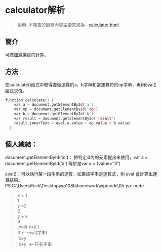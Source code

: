 # calculator解析  
> 說明: 本報告的節錄內容主要來源為--[calculator.html](https://github.com/ccccourse/wp/blob/master/code/05-js/calculator.html)  
## 簡介   
可做加減乘除的計算。  
## 方法  
在calculate()函式中取得要做運算的a、b字串和當運算符的op字串，再用eval()函式求值。  
```c
function calculate() {
    var a = document.getElementById('a')
    var op = document.getElementById('op')
    var b = document.getElementById('b')
    var result = document.getElementById('result')
    result.innerText = eval(a.value + op.value + b.value)
  }
```
## 個人總結：

document.getElementById(‘id’)：
把特定id內的元素提出來使用，var a = document.getElementById('a') 等於是var a = (value="3")

eval()：可以執行某一段字串的運算，如果該字串是運算式，則 eval 會計算出運算結果。  
PS C:\Users\Nick\Desktop\wp108b\homework\wp\code\05-js> node  
> x = 1  
1  
>  y =2  
2  
> y + x  
3  
> eval('x+y')  
3         <--eval(字串)  
> 'x+y'  
'x+y'      <--只有字串
